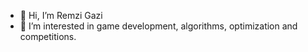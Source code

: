 - 👋 Hi, I’m Remzi Gazi
- 👀 I’m interested in game development, algorithms, optimization and competitions.

<!---
Remzi-Gazi/Remzi-Gazi is a ✨ special ✨ repository because its `README.md` (this file) appears on your GitHub profile.
You can click the Preview link to take a look at your changes.
--->
